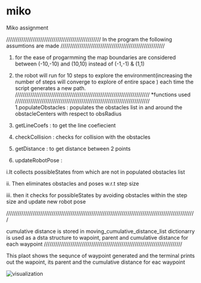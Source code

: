 # miko
Miko assignment

//////////////////////////////////////////////////
In the program the following assumtions are made
///////////////////////////////////////////////////////
1. for the ease of progarmming the map boundaries are considered between (-10,-10) and (10,10) instead of (-1,-1) & (1,1)
2. the robot will run for 10 steps to explore the environment(increasing the number of steps will converge to explore of entire space )
each time the script generates a new path.
///////////////////////////////////////////////////////////////////////
*functions used
///////////////////////////////////////////////////////////////////////
1.populateObstacles : populates the obstacles list in and around the obstacleCenters with respect to obsRadius


2. getLineCoefs      : to get the line coefiecient

3. checkCollision     : checks for collision with the obstacles

4. getDistance      : to get distance between 2 points

5. updateRobotPose   : 

i.It collects  possibleStates from which are not in populated obstacles list

ii. Then eliminates obstacles and poses w.r.t step size

iii. then it checks for possibleStates by avoiding obstacles within the step size  and update new robot pose

////////////////////////////////////////////////////////////////////////////////////////////////////

cumulative distance is stored in moving_cumulative_distance_list
dictionarry is used as a dsta structure to wapoint, parent and cumulative distance for each waypoint
/////////////////////////////////////////////////////////////////////////

This plaot shows the sequnce of waypoint generated and the terminal prints out the wapoint, its parent and the cumulative distance for eac waypoint

![visualization](https://user-images.githubusercontent.com/109422653/179357275-d6a1e3da-745a-41de-9e77-9a3bc992e408.png)


